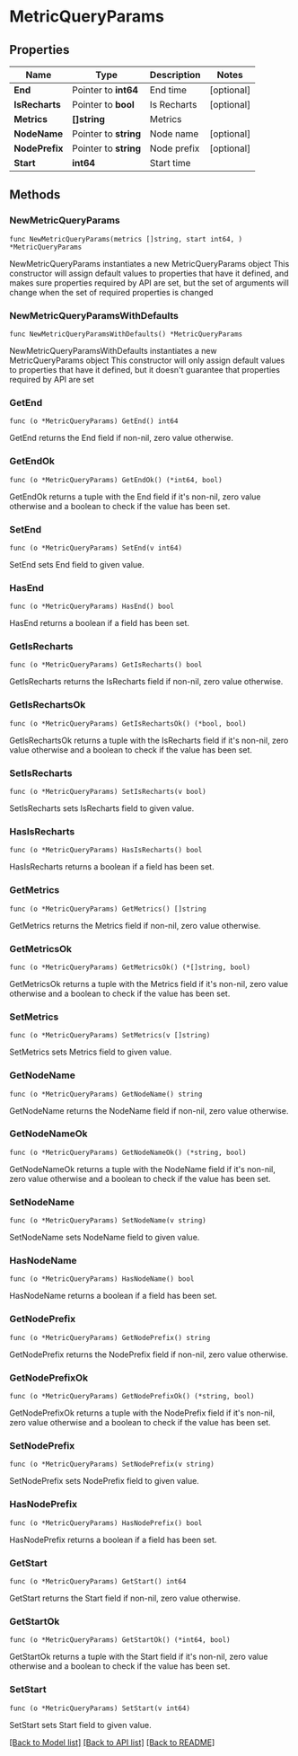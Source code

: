 # MetricQueryParams

## Properties

Name | Type | Description | Notes
------------ | ------------- | ------------- | -------------
**End** | Pointer to **int64** | End time | [optional] 
**IsRecharts** | Pointer to **bool** | Is Recharts | [optional] 
**Metrics** | **[]string** | Metrics | 
**NodeName** | Pointer to **string** | Node name | [optional] 
**NodePrefix** | Pointer to **string** | Node prefix | [optional] 
**Start** | **int64** | Start time | 

## Methods

### NewMetricQueryParams

`func NewMetricQueryParams(metrics []string, start int64, ) *MetricQueryParams`

NewMetricQueryParams instantiates a new MetricQueryParams object
This constructor will assign default values to properties that have it defined,
and makes sure properties required by API are set, but the set of arguments
will change when the set of required properties is changed

### NewMetricQueryParamsWithDefaults

`func NewMetricQueryParamsWithDefaults() *MetricQueryParams`

NewMetricQueryParamsWithDefaults instantiates a new MetricQueryParams object
This constructor will only assign default values to properties that have it defined,
but it doesn't guarantee that properties required by API are set

### GetEnd

`func (o *MetricQueryParams) GetEnd() int64`

GetEnd returns the End field if non-nil, zero value otherwise.

### GetEndOk

`func (o *MetricQueryParams) GetEndOk() (*int64, bool)`

GetEndOk returns a tuple with the End field if it's non-nil, zero value otherwise
and a boolean to check if the value has been set.

### SetEnd

`func (o *MetricQueryParams) SetEnd(v int64)`

SetEnd sets End field to given value.

### HasEnd

`func (o *MetricQueryParams) HasEnd() bool`

HasEnd returns a boolean if a field has been set.

### GetIsRecharts

`func (o *MetricQueryParams) GetIsRecharts() bool`

GetIsRecharts returns the IsRecharts field if non-nil, zero value otherwise.

### GetIsRechartsOk

`func (o *MetricQueryParams) GetIsRechartsOk() (*bool, bool)`

GetIsRechartsOk returns a tuple with the IsRecharts field if it's non-nil, zero value otherwise
and a boolean to check if the value has been set.

### SetIsRecharts

`func (o *MetricQueryParams) SetIsRecharts(v bool)`

SetIsRecharts sets IsRecharts field to given value.

### HasIsRecharts

`func (o *MetricQueryParams) HasIsRecharts() bool`

HasIsRecharts returns a boolean if a field has been set.

### GetMetrics

`func (o *MetricQueryParams) GetMetrics() []string`

GetMetrics returns the Metrics field if non-nil, zero value otherwise.

### GetMetricsOk

`func (o *MetricQueryParams) GetMetricsOk() (*[]string, bool)`

GetMetricsOk returns a tuple with the Metrics field if it's non-nil, zero value otherwise
and a boolean to check if the value has been set.

### SetMetrics

`func (o *MetricQueryParams) SetMetrics(v []string)`

SetMetrics sets Metrics field to given value.


### GetNodeName

`func (o *MetricQueryParams) GetNodeName() string`

GetNodeName returns the NodeName field if non-nil, zero value otherwise.

### GetNodeNameOk

`func (o *MetricQueryParams) GetNodeNameOk() (*string, bool)`

GetNodeNameOk returns a tuple with the NodeName field if it's non-nil, zero value otherwise
and a boolean to check if the value has been set.

### SetNodeName

`func (o *MetricQueryParams) SetNodeName(v string)`

SetNodeName sets NodeName field to given value.

### HasNodeName

`func (o *MetricQueryParams) HasNodeName() bool`

HasNodeName returns a boolean if a field has been set.

### GetNodePrefix

`func (o *MetricQueryParams) GetNodePrefix() string`

GetNodePrefix returns the NodePrefix field if non-nil, zero value otherwise.

### GetNodePrefixOk

`func (o *MetricQueryParams) GetNodePrefixOk() (*string, bool)`

GetNodePrefixOk returns a tuple with the NodePrefix field if it's non-nil, zero value otherwise
and a boolean to check if the value has been set.

### SetNodePrefix

`func (o *MetricQueryParams) SetNodePrefix(v string)`

SetNodePrefix sets NodePrefix field to given value.

### HasNodePrefix

`func (o *MetricQueryParams) HasNodePrefix() bool`

HasNodePrefix returns a boolean if a field has been set.

### GetStart

`func (o *MetricQueryParams) GetStart() int64`

GetStart returns the Start field if non-nil, zero value otherwise.

### GetStartOk

`func (o *MetricQueryParams) GetStartOk() (*int64, bool)`

GetStartOk returns a tuple with the Start field if it's non-nil, zero value otherwise
and a boolean to check if the value has been set.

### SetStart

`func (o *MetricQueryParams) SetStart(v int64)`

SetStart sets Start field to given value.



[[Back to Model list]](../README.md#documentation-for-models) [[Back to API list]](../README.md#documentation-for-api-endpoints) [[Back to README]](../README.md)


